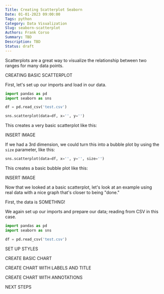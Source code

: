 ```yaml
---
Title: Creating Scatterplot Seaborn
Date: 01-01-2023 09:00:00
Tags: python
Category: Data Visualization
Slug: seaborn-scatterplot
Authors: Frank Corso
Summary: TBD
Description: TBD
Status: draft
---
```


Scatterplots are a great way to visualize the relationship between two ranges for many data points.

CREATING BASIC SCATTERPLOT

First, let's set up our imports and load in our data.

```python
import pandas as pd
import seaborn as sns

df = pd.read_csv('test.csv')
```


```python
sns.scatterplot(data=df, x='', y='')
```

This creates a very basic scatterplot like this:

INSERT IMAGE

If we had a 3rd dimension, we could turn this into a bubble plot by using the `size` parameter, like this:

```python
sns.scatterplot(data=df, x='', y='', size='')
```

This creates a basic bubble plot like this:

INSERT IMAGE

Now that we looked at a basic scatterplot, let's look at an example using real data with a nice graph that's closer to being "done."

First, the data is SOMETHNG!

We again set up our imports and prepare our data; reading from CSV in this case.

```python
import pandas as pd
import seaborn as sns

df = pd.read_csv('test.csv')
```

SET UP STYLES

CREATE BASIC CHART

CREATE CHART WITH LABELS AND TITLE

CREATE CHART WITH ANNOTATIONS

NEXT STEPS